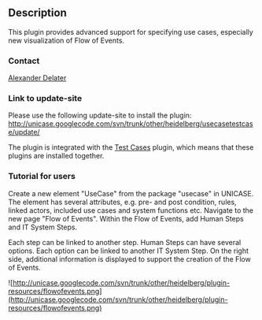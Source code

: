 ## Description ##
This plugin provides advanced support for specifying use cases, especially new visualization of Flow of Events.

### Contact ###
[Alexander Delater](http://se.ifi.uni-heidelberg.de/people/alexander_delater.html)

### Link to update-site ###
Please use the following update-site to install the plugin:
http://unicase.googlecode.com/svn/trunk/other/heidelberg/usecasetestcase/update/

The plugin is integrated with the [Test Cases](TestCases.md) plugin, which means that these plugins are installed together.

### Tutorial for users ###
Create a new element "UseCase" from the package "usecase" in UNICASE. The element has several attributes, e.g. pre- and post condition, rules, linked actors, included use cases and system functions etc. Navigate to the new page "Flow of Events". Within the Flow of Events, add Human Steps and IT System Steps.

Each step can be linked to another step. Human Steps can have several options. Each option can be linked to another IT System Step. On the right side, additional information is displayed to support the creation of the Flow of Events.

![http://unicase.googlecode.com/svn/trunk/other/heidelberg/plugin-resources/flowofevents.png](http://unicase.googlecode.com/svn/trunk/other/heidelberg/plugin-resources/flowofevents.png)
